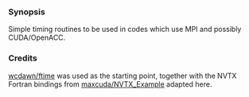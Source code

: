 ### Synopsis

Simple timing routines to be used in codes which use MPI and possibly CUDA/OpenACC.

### Credits
[wcdawn/ftime](https://github.com/wcdawn/ftime) was used as the starting point, together with the NVTX Fortran bindings from [maxcuda/NVTX_Example](https://github.com/maxcuda/NVTX_example) adapted here.
